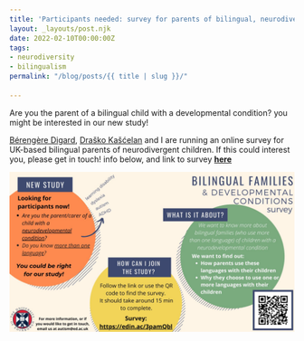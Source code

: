 ```yaml
---
title: 'Participants needed: survey for parents of bilingual, neurodivergent children'
layout: _layouts/post.njk
date: 2022-02-10T00:00:00Z
tags:
- neurodiversity
- bilingualism
permalink: "/blog/posts/{{ title | slug }}/"

---
```

Are you the parent of a bilingual child with a developmental condition? you might be interested in our new study!

[Bérengère Digard](https://twitter.com/BerengereDigard), [Draško Kašćelan](https://twitter.com/DraskoKascelan) and I are running an online survey for UK-based bilingual parents of neurodivergent children. If this could interest you, please get in touch! info below, and link to survey [**here**](https://edin.ac/3pamQbl)

![](/assets/img/study.jpg)